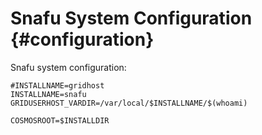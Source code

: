 Snafu System Configuration {#configuration}
==========================

Snafu system configuration:

	#INSTALLNAME=gridhost
	INSTALLNAME=snafu
	GRIDUSERHOST_VARDIR=/var/local/$INSTALLNAME/$(whoami)

	COSMOSROOT=$INSTALLDIR


